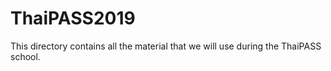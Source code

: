 # ThaiPASS2019

This directory contains all the material that we will use during the ThaiPASS school.

